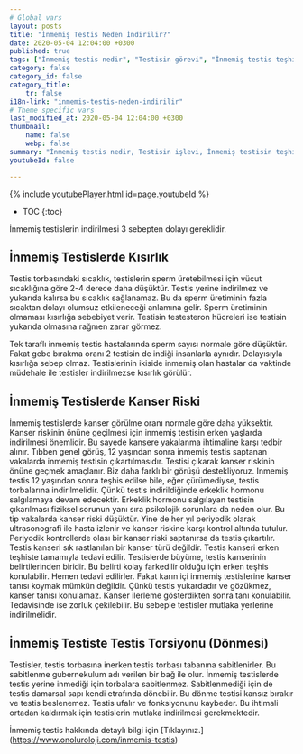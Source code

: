 ```yaml
---
# Global vars
layout: posts
title: "İnmemiş Testis Neden İndirilir?"
date: 2020-05-04 12:04:00 +0300
published: true
tags: ["İnmemiş testis nedir", "Testisin görevi", "İnmemiş testis teşhisi", "Mahcup testis", "İnmemiş testis muayene", "İnmemiş testis ameliyatı", "İnmemiş testis ameliyat teknikleri", "inmemiş testis" , "inmemiş testis laparoskopi" , "utangaç testis" , "retraktil testis" , "ele gelmeyen testis" , "inmemiş testis neden indirilir" , "inmemiş testis nedeni" , "inmemiş testis kısırlık" , "inmemiş testis kanser" , "inmemiş testis torsiyonu" , "inmemiş testis ilaç" , "inmemiş testis tedavi" , "inmemiş testis çözüm" , "orşiopeksi" , "fowler-stephens" , "damarı kesilmeden inmemiş testis ameliyatı" , "başarısız inmemiş testis ameliyatı" , "başarısız inmemiş testis" , "re-do inmemiş testis"]
category: false
category_id: false
category_title:
    tr: false
i18n-link: "inmemis-testis-neden-indirilir"
# Theme specific vars
last_modified_at: 2020-05-04 12:04:00 +0300
thumbnail:
    name: false
    webp: false
summary: "İnmemiş testis nedir, Testisin işlevi, İnmemiş testisin teşhisi, Mahcup testis, İnmemiş testiste fizik muayene, İnmemiş testis ameliyatı ve ameliyat teknikleri, Başarısız operasyonla indirilememiş testisler nasıl indirilir?, İndirilemeyen testis var mıdır?"
youtubeId: false

---
```

{% include youtubePlayer.html id=page.youtubeId %}

* TOC
{:toc}

İnmemiş testislerin indirilmesi 3 sebepten dolayı gereklidir.

## İnmemiş Testislerde Kısırlık

Testis torbasındaki sıcaklık, testislerin sperm üretebilmesi için vücut sıcaklığına göre 2-4 derece daha düşüktür. Testis yerine indirilmez ve yukarıda kalırsa bu sıcaklık sağlanamaz. Bu da sperm üretiminin fazla sıcaktan dolayı olumsuz etkileneceği anlamına gelir. Sperm üretiminin olmaması kısırlığa sebebiyet verir. Testisin testesteron hücreleri ise testisin yukarıda olmasına rağmen zarar görmez.

Tek taraflı inmemiş testis hastalarında sperm sayısı normale göre düşüktür. Fakat gebe bırakma oranı 2 testisin de indiği insanlarla aynıdır. Dolayısıyla kısırlığa sebep olmaz. Testislerinin ikiside inmemiş olan hastalar da vaktinde müdehale ile testisler indirilmezse kısırlık görülür.

## İnmemiş Testislerde Kanser Riski

İnmemiş testislerde kanser görülme oranı normale göre daha yüksektir. Kanser riskinin önüne geçilmesi için inmemiş testisin erken yaşlarda indirilmesi önemlidir. Bu sayede kansere yakalanma ihtimaline karşı tedbir alınır. Tıbben genel görüş, 12 yaşından sonra inmemiş testis saptanan vakalarda inmemiş testisin çıkartılmasıdır. Testisi çıkarak kanser riskinin önüne geçmek amaçlanır. Biz daha farklı bir görüşü destekliyoruz. Inmemiş testis 12 yaşından sonra teşhis edilse bile, eğer çürümediyse, testis torbalarına indirilmelidir. Çünkü testis indirildiğinde erkeklik hormonu salgılamaya devam edecektir. Erkeklik hormonu salgılayan testisin çıkarılması fiziksel sorunun yanı sıra psikolojik sorunlara da neden olur. Bu tip vakalarda kanser riski düşüktür. Yine de her yıl periyodik olarak ultrasonografi ile hasta izlenir ve kanser riskine karşı kontrol altında tutulur. Periyodik kontrollerde olası bir kanser riski saptanırsa da testis çıkartılır.
Testis kanseri sık rastlanılan bir kanser türü değildir. Testis kanseri erken teşhiste tamamıyla tedavi edilir. Testislerde büyüme, testis kanserinin belirtilerinden biridir. Bu belirti kolay farkedilir olduğu için erken teşhis konulabilir. Hemen tedavi edilirler. Fakat karın içi inmemiş testislerine kanser tanısı koymak mümkün değildir. Çünkü testis yukardadır ve gözükmez, kanser tanısı konulamaz. Kanser ilerleme gösterdikten sonra tanı konulabilir. Tedavisinde ise zorluk çekilebilir. Bu sebeple testisler mutlaka yerlerine indirilmelidir.

## İnmemiş Testiste Testis Torsiyonu (Dönmesi)

Testisler, testis torbasına inerken testis torbası tabanına sabitlenirler. Bu sabitlenme gubernekulum adı verilen bir bağ ile olur. İnmemiş testislerde testis yerine inmediği için torbalara sabitlenmez. Sabitlenmediği için de testis damarsal sapı kendi etrafında dönebilir. Bu dönme testisi kansız bırakır ve testis beslenemez. Testis ufalır ve fonksiyonunu kaybeder. Bu ihtimali ortadan kaldırmak için testislerin mutlaka indirilmesi gerekmektedir.


İnmemiş testis hakkında detaylı bilgi için [Tıklayınız.] (https://www.onoluroloji.com/inmemis-testis)

